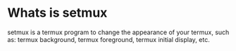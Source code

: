 # Whats is setmux
setmux is a termux program to change the appearance of your termux,
such as: termux background, termux foreground,
termux initial display, etc.
